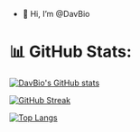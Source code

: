 - 👋 Hi, I’m @DavBio

# 📊 GitHub Stats:
[![DavBio's GitHub stats](https://github-readme-stats-git-masterrstaa-rickstaa.vercel.app/api?username=davbio&count_private=true)](https://github.com/anuraghazra/github-readme-stats)

[![GitHub Streak](https://streak-stats.demolab.com?user=DavBio)](https://git.io/streak-stats)

[![Top Langs](https://github-readme-stats-git-masterrstaa-rickstaa.vercel.app/api/top-langs/?username=davbio&layout=compact&langs_count=8&count_private=true)](https://github.com/anuraghazra/github-readme-stats)
